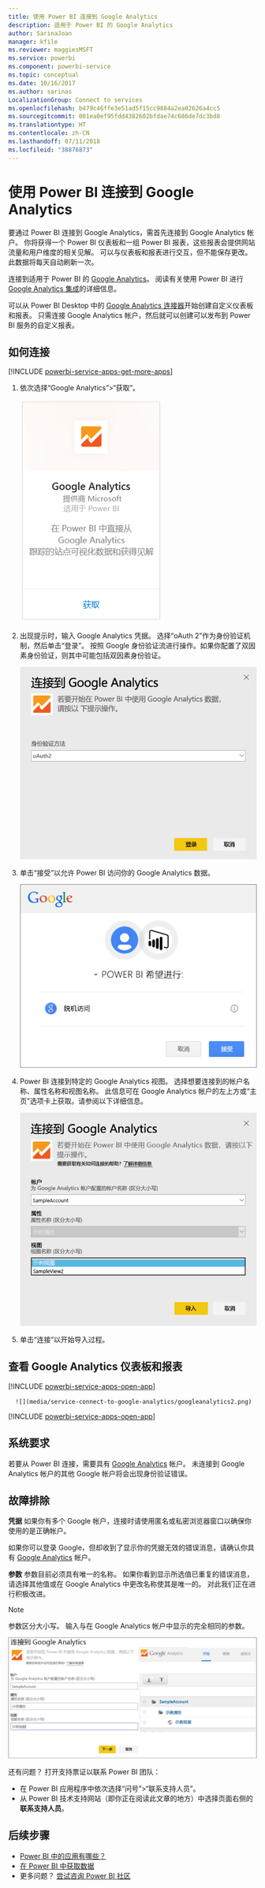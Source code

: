 ```yaml
---
title: 使用 Power BI 连接到 Google Analytics
description: 适用于 Power BI 的 Google Analytics
author: SarinaJoan
manager: kfile
ms.reviewer: maggiesMSFT
ms.service: powerbi
ms.component: powerbi-service
ms.topic: conceptual
ms.date: 10/16/2017
ms.author: sarinas
LocalizationGroup: Connect to services
ms.openlocfilehash: b479c46ffe3e51ad5f15cc9884a2ea02626a4cc5
ms.sourcegitcommit: 001ea0ef95fdd4382602bfdae74c686de7dc3bd8
ms.translationtype: HT
ms.contentlocale: zh-CN
ms.lasthandoff: 07/11/2018
ms.locfileid: "38876873"
---
```

# <a name="connect-to-google-analytics-with-power-bi"></a>使用 Power BI 连接到 Google Analytics
要通过 Power BI 连接到 Google Analytics，需首先连接到 Google Analytics 帐户。 你将获得一个 Power BI 仪表板和一组 Power BI 报表，这些报表会提供网站流量和用户维度的相关见解。 可以与仪表板和报表进行交互，但不能保存更改。 此数据将每天自动刷新一次。

连接到适用于 Power BI 的 [Google Analytics](https://app.powerbi.com/getdata/services/google-analytics)。 阅读有关使用 Power BI 进行 [Google Analytics 集成](https://powerbi.microsoft.com/integrations/google-analytics)的详细信息。

可以从 Power BI Desktop 中的 [Google Analytics 连接器](service-google-analytics-connector.md)开始创建自定义仪表板和报表。 只需连接 Google Analytics 帐户，然后就可以创建可以发布到 Power BI 服务的自定义报表。

## <a name="how-to-connect"></a>如何连接
[!INCLUDE [powerbi-service-apps-get-more-apps](./includes/powerbi-service-apps-get-more-apps.md)]

1. 依次选择“Google Analytics”\>“获取”。
   
   ![](media/service-connect-to-google-analytics/ga.png)
2. 出现提示时，输入 Google Analytics 凭据。 选择“oAuth 2”作为身份验证机制，然后单击“登录”。 按照 Google 身份验证流进行操作。如果你配置了双因素身份验证，则其中可能包括双因素身份验证。
   
   ![](media/service-connect-to-google-analytics/creds.png)
3. 单击“接受”以允许 Power BI 访问你的 Google Analytics 数据。
   
   ![](media/service-connect-to-google-analytics/googleanalytics.png)
4. Power BI 连接到特定的 Google Analytics 视图。 选择想要连接到的帐户名称、属性名称和视图名称。 此信息可在 Google Analytics 帐户的左上方或“主页”选项卡上获取。请参阅以下详细信息。 
   
   ![](media/service-connect-to-google-analytics/params2.png)
5. 单击“连接”以开始导入过程。 

## <a name="view-the-google-analytics-dashboard-and-reports"></a>查看 Google Analytics 仪表板和报表
[!INCLUDE [powerbi-service-apps-open-app](./includes/powerbi-service-apps-open-app.md)]

      ![](media/service-connect-to-google-analytics/googleanalytics2.png)

[!INCLUDE [powerbi-service-apps-open-app](./includes/powerbi-service-apps-what-now.md)]

## <a name="system-requirements"></a>系统要求
若要从 Power BI 连接，需要具有 [Google Analytics](https://www.google.com/analytics/) 帐户。 未连接到 Google Analytics 帐户的其他 Google 帐户将会出现身份验证错误。

## <a name="troubleshooting"></a>故障排除
**凭据** 如果你有多个 Google 帐户，连接时请使用匿名或私密浏览器窗口以确保你使用的是正确帐户。

如果你可以登录 Google，但却收到了显示你的凭据无效的错误消息，请确认你具有 [Google Analytics](https://www.google.com/analytics/) 帐户。

**参数** 参数目前必须具有唯一的名称。 如果你看到显示所选值已重复的错误消息，请选择其他值或在 Google Analytics 中更改名称使其是唯一的。 对此我们正在进行积极改进。

>[!NOTE]
>参数区分大小写。 输入与在 Google Analytics 帐户中显示的完全相同的参数。

![](media/service-connect-to-google-analytics/pbi_googleanalytics1.png)

还有问题？ 打开支持票证以联系 Power BI 团队：

* 在 Power BI 应用程序中依次选择“问号”\>“联系支持人员”。
* 从 Power BI 技术支持网站（即你正在阅读此文章的地方）中选择页面右侧的**联系支持人员**。

## <a name="next-steps"></a>后续步骤
* [Power BI 中的应用有哪些？](service-install-use-apps.md)
* [在 Power BI 中获取数据](service-get-data.md)
* 更多问题？ [尝试咨询 Power BI 社区](http://community.powerbi.com/)

